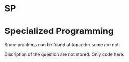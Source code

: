 # SP
# Specialized Programming

Some problems can be found at topcoder some are not. 

Discription of the question are not stored. Only code here.
